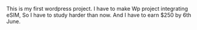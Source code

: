 This is my first wordpress project.
I have to make Wp project integrating eSIM, So I have to study harder than now.
And I have to earn $250 by 6th June.